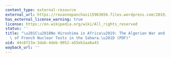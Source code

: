 ```yaml
---
content_type: external-resource
external_url: https://roxannepanchasi15963656.files.wordpress.com/2019/12/historypresent.9.1.0084.pdf
has_external_license_warning: true
license: https://en.wikipedia.org/wiki/All_rights_reserved
status: ''
title: "\u201C\u2018No Hiroshima in Africa\u2019: The Algerian War and the Question\
  \ of French Nuclear Tests in the Sahara.\u201D (PDF)"
uid: 44c6f23a-3dab-4deb-9052-a55eb1aa6a43
wayback_url: ''
---
```

